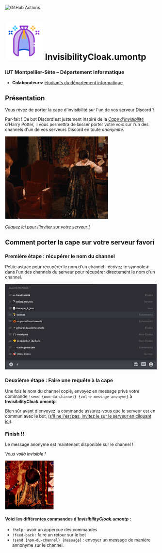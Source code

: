 ![GitHub Actions](https://github.com/DevLab-umontp/InvisibilityCloak.umontp/workflows/Java%20CI%20with%20Maven/badge.svg)

# <img src="./ressources/logo.png" alt="Logo" width="125"/> InvisibilityCloak.umontp
### IUT Montpellier-Sète – Département Informatique
* **Colaborateurs:** [étudiants du département informatique](https://iut-montpellier-sete.edu.umontpellier.fr/dut-informatique/)

## Présentation
Vous révez de porter la cape d'invisibilité sur l'un de vos serveur Discord ? 

Par-fait ! Ce bot Discord est justement inspiré de la [*Cape d'invisibilité*](https://harrypotter.fandom.com/fr/wiki/Cape_d'invisibilit%C3%A9) d'Harry Potter, il vous permettra de laisser porter votre voix sur l'un des channels d'un de vos serveurs Discord en toute *anonymité*.

<img src="./ressources/cape.gif" alt="Harry potter met la cape d'invisibilité" width="340"/>

[*Cliquez ici pour l'inviter sur votre serveur !*](https://discord.com/oauth2/authorize?client_id=766973211559854091&scope=bot&permissions=0)
## Comment porter la cape sur votre serveur favori
### Première étape : récupérer le nom du channel

Petite astuce pour récupérer le nom d'un channel : écrivez le symbole `#` dans l'un des channels du serveur pour récupérer directement le nom d'un channel.

<img src="./ressources/image.png" alt="écrivez le symbole `#` dans l'un des channels du serveur récupérer directement le nom d'un channel" width="500"/>

### Deuxième étape : Faire une requête à la cape

Une fois le nom du channel copié, envoyez en message privé votre commande `!send {nom-du-channel} {votre message anonyme}`  à **InvisibilityCloak.umontp**.

Bien sûr avant d'envoyez la commande assurez-vous que le serveur est en commun avec le bot, [(s'il ne l'est pas, invitez le sur le serveur en cliquant ici)](https://discord.com/oauth2/authorize?client_id=766973211559854091&scope=bot&permissions=0).

### Finish !!
Le message anonyme est maintenant disponible sur le channel !

*Vous voilà invisible !*

![](./ressources/invisibiliy-work.gif)

#### Voici les différentes commandes d'*InvisibilityCloak.umontp* : 
- `!help` : avoir un apperçue des commandes
- `!feed-back` : faire un retour sur le bot 
- `!send {nom-du-channel} {message}` : envoyer un message de manière annonyme sur le channel.

